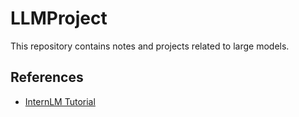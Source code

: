 # LLMProject

This repository contains notes and projects related to large models.

## References

- [InternLM Tutorial](https://github.com/InternLM/Tutorial)

